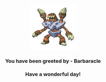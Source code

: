 <p align="center">
    <img src="https://raw.githubusercontent.com/PokeAPI/sprites/master/sprites/pokemon/689.png" width="150" height="150">
</p>
<h3 align="center">You have been greeted by - <b>Barbaracle</b></h3>
<h3 align="center">Have a wonderful day!</h3>
